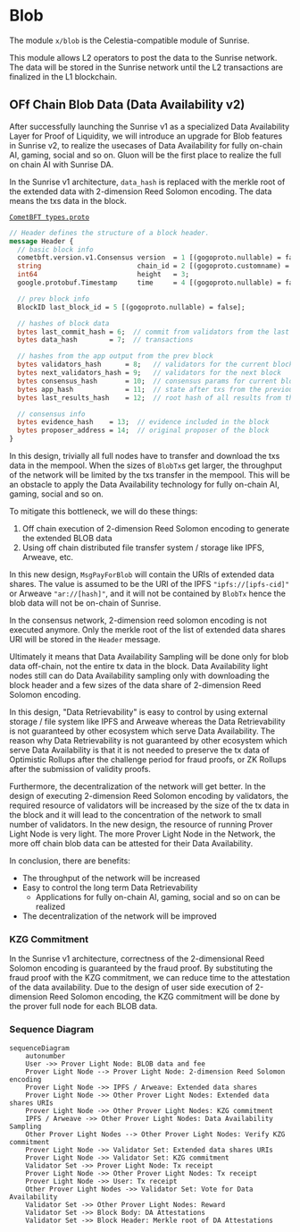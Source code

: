 # Blob

The module `x/blob` is the Celestia-compatible module of Sunrise.

This module allows L2 operators to post the data to the Sunrise network. The data will be stored in the Sunrise network until the L2 transactions are finalized in the L1 blockchain.

## OFf Chain Blob Data (Data Availability v2)

After successfully launching the Sunrise v1 as a specialized Data Availability Layer for Proof of Liquidity,
we will introduce an upgrade for Blob features in Sunrise v2, to realize the usecases of Data Availability for fully on-chain AI, gaming, social and so on. Gluon will be the first place to realize the full on chain AI with Sunrise DA.

In the Sunrise v1 architecture, `data_hash` is replaced with the merkle root of the extended data with 2-dimension Reed Solomon encoding. The data means the txs data in the block.

[`CometBFT types.proto`](https://github.com/cometbft/cometbft/blob/main/proto/cometbft/types/v1/types.proto)
```protobuf
// Header defines the structure of a block header.
message Header {
  // basic block info
  cometbft.version.v1.Consensus version  = 1 [(gogoproto.nullable) = false];
  string                        chain_id = 2 [(gogoproto.customname) = "ChainID"];
  int64                         height   = 3;
  google.protobuf.Timestamp     time     = 4 [(gogoproto.nullable) = false, (gogoproto.stdtime) = true];

  // prev block info
  BlockID last_block_id = 5 [(gogoproto.nullable) = false];

  // hashes of block data
  bytes last_commit_hash = 6;  // commit from validators from the last block
  bytes data_hash        = 7;  // transactions

  // hashes from the app output from the prev block
  bytes validators_hash      = 8;   // validators for the current block
  bytes next_validators_hash = 9;   // validators for the next block
  bytes consensus_hash       = 10;  // consensus params for current block
  bytes app_hash             = 11;  // state after txs from the previous block
  bytes last_results_hash    = 12;  // root hash of all results from the txs from the previous block

  // consensus info
  bytes evidence_hash    = 13;  // evidence included in the block
  bytes proposer_address = 14;  // original proposer of the block
}
```

In this design, trivially all full nodes have to transfer and download the txs data in the mempool.
When the sizes of `BlobTx`s get larger, the throughput of the network will be limited by the txs transfer in the mempool. This will be an obstacle to apply the Data Availability technology for fully on-chain AI, gaming, social and so on.

To mitigate this bottleneck, we will do these things:

1. Off chain execution of 2-dimension Reed Solomon encoding to generate the extended BLOB data
1. Using off chain distributed file transfer system / storage like IPFS, Arweave, etc.

In this new design, `MsgPayForBlob` will contain the URIs of extended data shares.
The value is assumed to be the URI of the IPFS `"ipfs://[ipfs-cid]"` or Arweave `"ar://[hash]"`, and it will not be contained by `BlobTx` hence the blob data will not be on-chain of Sunrise.

In the consensus network, 2-dimension reed solomon encoding is not executed anymore. Only the merkle root of the list of extended data shares URI will be stored in the `Header` message.

Ultimately it means that Data Availability Sampling will be done only for blob data off-chain, not the entire tx data in the block. Data Availability light nodes still can do Data Availability sampling only with downloading the block header and a few sizes of the data share of 2-dimension Reed Solomon encoding.

In this design, "Data Retrievability" is easy to control by using external storage / file system like IPFS and Arweave whereas the Data Retrievability is not guaranteed by other ecosystem which serve Data Availability. The reason why Data Retrievability is not guaranteed by other ecosystem which serve Data Availability is that it is not needed to preserve the tx data of Optimistic Rollups after the challenge period for fraud proofs, or ZK Rollups after the submission of validity proofs.

Furthermore, the decentralization of the network will get better. In the design of executing 2-dimension Reed Solomon encoding by validators, the required resource of validators will be increased by the size of the tx data in the block and it will lead to the concentration of the network to small number of validators.
In the new design, the resource of running Prover Light Node is very light. The more Prover Light Node in the Network, the more off chain blob data can be attested for their Data Availability.

In conclusion, there are benefits:

- The throughput of the network will be increased
- Easy to control the long term Data Retrievability
  - Applications for fully on-chain AI, gaming, social and so on can be realized
- The decentralization of the network will be improved

### KZG Commitment

In the Sunrise v1 architecture, correctness of the 2-dimensional Reed Solomon encoding is guaranteed by the fraud proof.
By substituting the fraud proof with the KZG commitment, we can reduce time to the attestation of the data availability.
Due to the design of user side execution of 2-dimension Reed Solomon encoding, the KZG commitment will be done by the prover full node for each BLOB data.

### Sequence Diagram

```mermaid
sequenceDiagram
    autonumber
    User ->> Prover Light Node: BLOB data and fee
    Prover Light Node --> Prover Light Node: 2-dimension Reed Solomon encoding
    Prover Light Node ->> IPFS / Arweave: Extended data shares
    Prover Light Node ->> Other Prover Light Nodes: Extended data shares URIs
    Prover Light Node ->> Other Prover Light Nodes: KZG commitment
    IPFS / Arweave ->> Other Prover Light Nodes: Data Availability Sampling
    Other Prover Light Nodes --> Other Prover Light Nodes: Verify KZG commitment
    Prover Light Node ->> Validator Set: Extended data shares URIs
    Prover Light Node ->> Validator Set: KZG commitment
    Validator Set ->> Prover Light Node: Tx receipt
    Prover Light Node ->> Other Prover Light Nodes: Tx receipt
    Prover Light Node ->> User: Tx receipt
    Other Prover Light Nodes ->> Validator Set: Vote for Data Availability
    Validator Set ->> Other Prover Light Nodes: Reward
    Validator Set ->> Block Body: DA Attestations
    Validator Set ->> Block Header: Merkle root of DA Attestations
```
